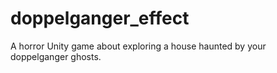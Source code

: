 # doppelganger_effect
A horror Unity game about exploring a house haunted by your doppelganger ghosts.
